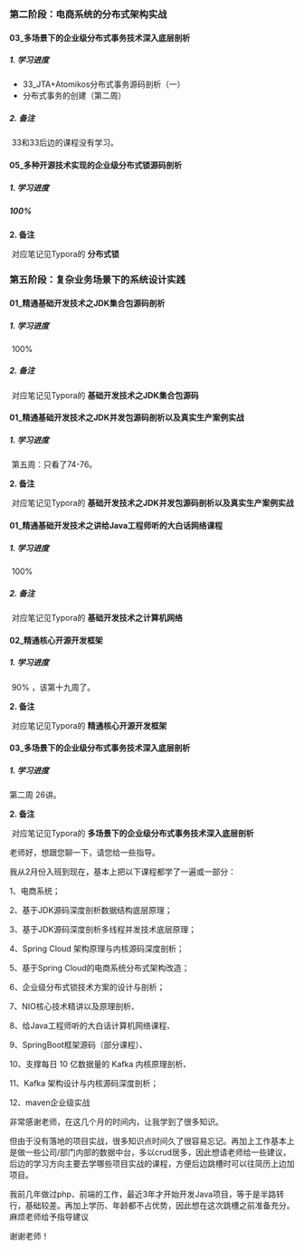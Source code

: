 ### 第二阶段：电商系统的分布式架构实战

#### 03_多场景下的企业级分布式事务技术深入底层剖析

##### 1. 学习进度

-  33_JTA+Atomikos分布式事务源码剖析（一）
  - 分布式事务的创建（第二周）

##### 2. 备注

​    33和33后边的课程没有学习。



#### 05_多种开源技术实现的企业级分布式锁源码剖析

##### 1. 学习进度

##### 	100%

**2. 备注**

​	对应笔记见Typora的 **分布式锁**



### 第五阶段：复杂业务场景下的系统设计实践

#### 01_精通基础开发技术之JDK集合包源码剖析

##### 1. 学习进度  

​     100%

##### 2. 备注

​     对应笔记见Typora的 **基础开发技术之JDK集合包源码**



#### 01_精通基础开发技术之JDK并发包源码剖析以及真实生产案例实战

##### 1. 学习进度  

​    第五周：只看了74-76。

**2. 备注**

​	对应笔记见Typora的 **基础开发技术之JDK并发包源码剖析以及真实生产案例实战**



#### 01_精通基础开发技术之讲给Java工程师听的大白话网络课程

##### 1. 学习进度  

​     100%

##### 2. 备注

​     对应笔记见Typora的 **基础开发技术之计算机网络**

#### 02_精通核心开源开发框架

##### 1. 学习进度  

​     90% ，该第十九周了。

**2. 备注**

​	对应笔记见Typora的 **精通核心开源开发框架**



#### 03_多场景下的企业级分布式事务技术深入底层剖析

##### 1. 学习进度

第二周 26讲。

**2. 备注**

​	对应笔记见Typora的 **多场景下的企业级分布式事务技术深入底层剖析**



老师好，想跟您聊一下，请您给一些指导。

我从2月份入班到现在，基本上把以下课程都学了一遍或一部分：

1、电商系统；

2、基于JDK源码深度剖析数据结构底层原理；

3、基于JDK源码深度剖析多线程并发技术底层原理；

4、Spring Cloud 架构原理与内核源码深度剖析；

5、基于Spring Cloud的电商系统分布式架构改造；

6、企业级分布式锁技术方案的设计与剖析；

7、NIO核心技术精讲以及原理剖析、

8、给Java工程师听的大白话计算机网络课程、

9、SpringBoot框架源码（部分课程）、

10、支撑每日 10 亿数据量的 Kafka 内核原理剖析、

11、Kafka 架构设计与内核源码深度剖析；

12、maven企业级实战

非常感谢老师，在这几个月的时间内，让我学到了很多知识。

但由于没有落地的项目实战，很多知识点时间久了很容易忘记。再加上工作基本上是做一些公司/部门内部的数据中台，多以crud居多，因此想请老师给一些建议，后边的学习方向主要去学哪些项目实战的课程，方便后边跳槽时可以往简历上边加项目。

我前几年做过php、前端的工作，最近3年才开始开发Java项目，等于是半路转行，基础较差。再加上学历、年龄都不占优势，因此想在这次跳槽之前准备充分。麻烦老师给予指导建议

谢谢老师！